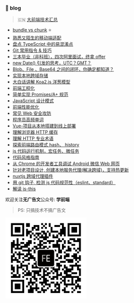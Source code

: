 ### :pushpin: blog
> :cn: [大前端技术汇总](https://github.com/gauseen/blog/issues/4)
- [bundle vs chunk](https://github.com/gauseen/blog/issues/25) :star:
- [熟悉又陌生的移动端适配](https://github.com/gauseen/blog/issues/24)
- [盘点 TypeScript 中的易混淆点](https://github.com/gauseen/blog/issues/23)
- [Git 常用指令 & 技巧](https://github.com/gauseen/blog/issues/22)
- [三本毕业（非科班），四次阿里面试，终拿 offer](https://github.com/gauseen/blog/issues/21)
- [new Date() 引发的思考，UTC？GMT？](https://github.com/gauseen/blog/issues/20)
- [Blob、File 、Base64 之间的闭环，你确定都知道？](https://github.com/gauseen/blog/issues/19)
- [实现本地跨域存储](https://github.com/gauseen/blog/issues/18)
- [大白话讲解 Koa2.js 洋葱模型](https://github.com/gauseen/blog/issues/17)
- [前端工程化](https://github.com/gauseen/blog/issues/16)
- [简单实现 Promises/A+ 规范](https://github.com/gauseen/blog/issues/15)
- [JavaScript 设计模式](https://github.com/gauseen/blog/issues/14)
- [前端性能优化](https://github.com/gauseen/blog/issues/13)
- [常见 Web 安全攻防](https://github.com/gauseen/blog/issues/12)
- [程序员高频单词](https://github.com/gauseen/develop-common-words)
- [Vue-项目从本地搭建到线上部署](https://github.com/gauseen/blog/issues/10)
- [理解浏览器 HTTP 缓存](https://github.com/gauseen/blog/issues/8)
- [理解 HTTP 专业术语](https://github.com/gauseen/blog/issues/9)
- [探索前端路由模式 hash、 history](https://github.com/gauseen/blog/issues/7)
- [js 代码运行机制，宏任务、微任务](https://github.com/gauseen/blog/issues/6)
- [代码风格指南](https://github.com/gauseen/code-style-guide)
- [从 Chrome 的开发者工具调试 Android 微信 Web 网页](https://github.com/gauseen/blog/issues/5)
- [针对老项目设计, 创建本地服务代理(解决跨域)，支持热更新](https://github.com/gauseen/blog/issues/3)
- [nuxtjs 跨域代理插件](https://github.com/gauseen/nuxt-proxy)
- [用 git 钩子, 检测 js 代码规范性（eslint、standard）](https://github.com/gauseen/blog/issues/2)
- [解读 js-this](https://github.com/gauseen/blog/issues/1)

欢迎关注**无广告文**公众号: **学前端**  
> PS: 只搞技术不搞广告文  

![无广告文公众号](https://raw.githubusercontent.com/gauseen/images-bed/master/learn-fe.jpg)
